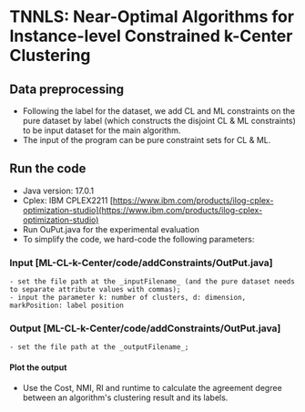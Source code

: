 # TNNLS: Near-Optimal Algorithms for Instance-level Constrained k-Center Clustering 

  ## Data preprocessing 

  - Following the label for the dataset, we add CL and ML constraints on the pure dataset by label (which constructs the disjoint CL & ML constraints) to be input dataset for the main algorithm.
  - The input of the program can be pure constraint sets for CL & ML.

  ## Run the code 

  - Java version: 17.0.1
  - Cplex: IBM CPLEX2211 [https://www.ibm.com/products/ilog-cplex-optimization-studio](https://www.ibm.com/products/ilog-cplex-optimization-studio)
  - Run OuPut.java for the experimental evaluation
  - To simplify the code, we hard-code the following parameters: 

   ### Input [ML-CL-k-Center/code/addConstraints/OutPut.java]

    - set the file path at the _inputFilename_ (and the pure dataset needs to separate attribute values with commas);
    - input the parameter k: number of clusters, d: dimension, markPosition: label position

  ### Output [ML-CL-k-Center/code/addConstraints/OutPut.java]

    - set the file path at the _outputFilename_;

  #### Plot the output

  - Use the Cost, NMI, RI and runtime to calculate the agreement degree between an algorithm's clustering result and its labels. 
